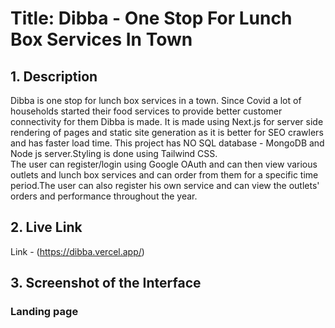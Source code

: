 # Title: Dibba - One Stop For Lunch Box Services In Town

## 1. Description

Dibba is one stop for lunch box services in a town. Since Covid a lot of households started their food services to provide better customer connectivity for them Dibba is made.
It is made using Next.js for server side rendering of pages and static site generation as it is better for SEO crawlers and has faster load time. This project has NO SQL database - MongoDB and Node js server.Styling is done using Tailwind CSS.
<br />
The user can register/login using Google OAuth and can then view various outlets and lunch box services and can order from them for a specific time period.The user can also register his own service and can view the outlets' orders and performance throughout the year.

## 2. Live Link

Link - (https://dibba.vercel.app/)

## 3. Screenshot of the Interface

### Landing page

<h1 align="center>
<img alt="logo" src="./Landingpage1.jpeg" width="200px"/>
</h1>
